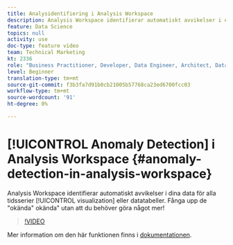 ```yaml
---
title: Analysidentifiering i Analysis Workspace
description: Analysis Workspace identifierar automatiskt avvikelser i era data för alla tidsserievisualiseringar och datatabeller. Fånga upp de "okända" okända" utan att du behöver göra något mer!
feature: Data Science
topics: null
activity: use
doc-type: feature video
team: Technical Marketing
kt: 2336
role: "Business Practitioner, Developer, Data Engineer, Architect, Data Architect, Administrator, Leader"
level: Beginner
translation-type: tm+mt
source-git-commit: f3b3fa7d91b0cb21005b57768ca23ed6700fcc03
workflow-type: tm+mt
source-wordcount: '91'
ht-degree: 0%

---
```



# [!UICONTROL Anomaly Detection] i Analysis Workspace  {#anomaly-detection-in-analysis-workspace}

Analysis Workspace identifierar automatiskt avvikelser i dina data för alla tidsserier [!UICONTROL visualization] eller datatabeller. Fånga upp de &quot;okända&quot; okända&quot; utan att du behöver göra något mer!

>[!VIDEO](https://video.tv.adobe.com/v/25444/?quality=12)

Mer information om den här funktionen finns i [dokumentationen](https://marketing.adobe.com/resources/help/en_US/analytics/analysis-workspace/anomaly_detection.html).
